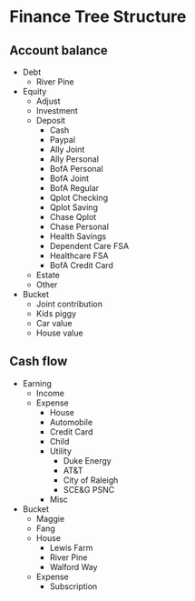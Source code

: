 

# Finance Tree Structure

## Account balance

- Debt
    - River Pine
- Equity
    - Adjust
    - Investment
    - Deposit
        - Cash
        - Paypal
        - Ally Joint
        - Ally Personal
        - BofA Personal
        - BofA Joint
        - BofA Regular
        - Qplot Checking
        - Qplot Saving
        - Chase Qplot
        - Chase Personal
        - Health Savings
        - Dependent Care FSA
        - Healthcare FSA
        - BofA Credit Card 
    - Estate
    - Other
- Bucket
  - Joint contribution
  - Kids piggy   
  - Car value
  - House value

## Cash flow

* Earning
    * Income
    * Expense
        * House
        * Automobile
        * Credit Card
        * Child
        * Utility
            * Duke Energy
            * AT&T
            * City of Raleigh
            * SCE&G PSNC
        * Misc
* Bucket
    * Maggie
    * Fang
    * House
        * Lewis Farm
        * River Pine
        * Walford Way
     * Expense
         * Subscription

